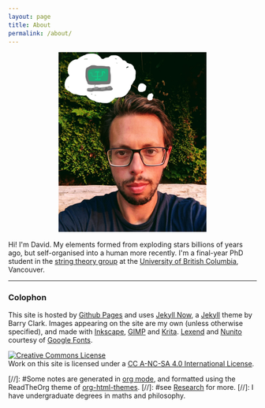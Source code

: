 ```yaml
---
layout: page
title: About
permalink: /about/
---
```


<div style="text-align:center"><img src ="/images/selfie2.png" width="300px" /></div>

Hi! I'm David.
My elements formed from exploding stars billions of years ago, but
self-organised into a human more recently.
I'm a final-year PhD student in the [string theory group](http://www.phas.ubc.ca/~strings/) at the
[University of British Columbia](https://www.ubc.ca/), Vancouver.
<!-- studying
conformal field theory, quantum information and black holes.
I am generously supported by a UBC
[International Doctoral Fellowship](https://www.grad.ubc.ca/campus-community/meet-our-students/wakeham-david). -->
<!-- I was born and raised in Melbourne, Australia.-->
<!-- , and picked up degrees in
philosophy, maths, and physics along the way. -->
<!-- My CV is available if you ask nicely.-->

<!-- ### Contact me

- *Office*: Hennings, 418 (UBC Point Grey)
- *Email*: dvid.a.wakeham@gmail.com (replace 7 with 'a') -->

- - -

### Colophon

This site is hosted by [Github Pages](https://pages.github.com/) and
uses [Jekyll Now](https://github.com/barryclark/jekyll-now), a
[Jekyll](https://jekyllrb.com/) theme by Barry Clark.
Images appearing on the site are my own (unless otherwise specified),
and made with [Inkscape](https://inkscape.org/en/),
[GIMP](https://www.gimp.org/) and [Krita](https://krita.org/en/).
[Lexend](https://fonts.google.com/specimen/Lexend+Deca) and
[Nunito](https://fonts.google.com/specimen/Nunito) courtesy of [Google Fonts](https://fonts.google.com/).

<a rel="license"
href="http://creativecommons.org/licenses/by-nc-sa/4.0/"><img
alt="Creative Commons License" style="border-width:0"
src="https://i.creativecommons.org/l/by-nc-sa/4.0/88x31.png" /></a><br
/>Work on this site is licensed under a <a rel="license"
href="http://creativecommons.org/licenses/by-nc-sa/4.0/">CC A-NC-SA 4.0 International License</a>.

[//]: #Some notes are generated in [org mode](https://orgmode.org/), and formatted using the ReadTheOrg theme of [org-html-themes](https://github.com/fniessen/org-html-themes).
[//]: #see [Research](https://hapax.github.io/research/) for more.
[//]: I have undergraduate degrees in maths and philosophy.
